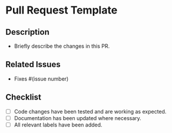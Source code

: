 # Pull Request Template

## Description
- Briefly describe the changes in this PR.

## Related Issues
- Fixes #(issue number)

## Checklist
- [ ] Code changes have been tested and are working as expected.
- [ ] Documentation has been updated where necessary.
- [ ] All relevant labels have been added.
